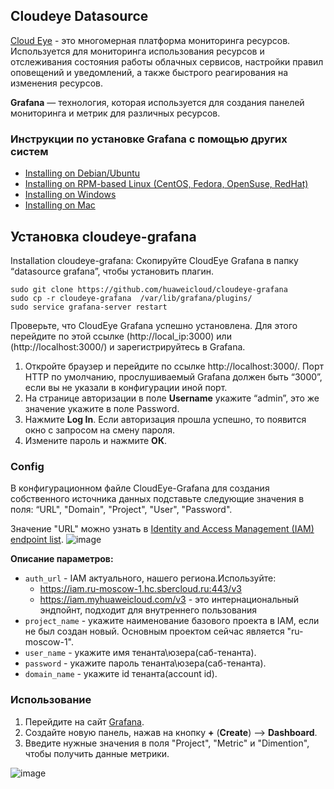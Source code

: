 ## Cloudeye Datasource

[Cloud Eye](https://www.huaweicloud.com/en-us/product/ces.html) - это многомерная платформа мониторинга ресурсов. Используется для мониторинга использования ресурсов и отслеживания состояния работы облачных сервисов, настройки правил оповещений и уведомлений, а также быстрого реагирования на изменения ресурсов.

**Grafana** — технология, которая используется для создания панелей мониторинга и метрик для различных ресурсов.

### Инструкции по установке Grafana с помощью других систем

- [Installing on Debian/Ubuntu](http://docs.grafana.org/installation/debian/)
- [Installing on RPM-based Linux (CentOS, Fedora, OpenSuse, RedHat)](http://docs.grafana.org/installation/rpm/)
- [Installing on Windows](http://docs.grafana.org/installation/windows/)
- [Installing on Mac](http://docs.grafana.org/installation/mac/)

## Установка cloudeye-grafana

Installation cloudeye-grafana:
Скопируйте CloudEye Grafana в папку “datasource grafana”, чтобы установить плагин. 
```
sudo git clone https://github.com/huaweicloud/cloudeye-grafana
sudo cp -r cloudeye-grafana  /var/lib/grafana/plugins/
sudo service grafana-server restart
```
Проверьте, что CloudEye Grafana успешно установлена. Для этого перейдите по этой ссылке (http://local_ip:3000)  или (http://localhost:3000/) и зарегистрируйтесь в Grafana.

1.	Откройте браузер и перейдите по ссылке http://localhost:3000/. 
    Порт HTTP по умолчанию, прослушиваемый Grafana должен быть “3000”, если вы не указали в конфигурации иной порт.
2.	На странице авторизации в поле **Username** укажите “admin”, это же значение укажите в поле Password.
3.	Нажмите **Log In**. Если авторизация прошла успешно, то появится окно с запросом на смену пароля.
4.	Измените пароль и нажмите **ОК**.


### Config

В конфигурационном файле CloudEye-Grafana для создания собственного источника данных подставьте следующие значения в поля: “URL", "Domain", "Project", "User", "Password".

Значение "URL" можно узнать в  [Identity and Access Management (IAM) endpoint list](https://developer.huaweicloud.com/en-us/endpoint).
![image](https://github.com/huaweicloud/cloudeye-grafana/blob/master/config.png)

**Описание параметров:** 

- `auth_url` - IAM актуального, нашего региона.Используйте:
   - https://iam.ru-moscow-1.hc.sbercloud.ru:443/v3
   - https://iam.myhuaweicloud.com/v3  - это интернациональный эндпойнт, подходит для внутреннего пользования
-  `project_name` - укажите наименование базового проекта в IAM, если не был создан новый. Основным проектом сейчас является "ru-moscow-1".
-	`user_name` - укажите имя тенанта\юзера(саб-тенанта).
-	`password` - укажите пароль тенанта\юзера(саб-тенанта).
-	`domain_name` - укажите id тенанта(account id).


### Использование

1. Перейдите на сайт [Grafana](http://localhost:3000/).
2. Создайте новую панель, нажав на кнопку **+** (**Create**) --> **Dashboard**.
3. Введите нужные значения в поля "Project", "Metric" и "Dimention", чтобы получить данные метрики.

![image](https://github.com/huaweicloud/cloudeye-grafana/blob/master/dashboard.png)
